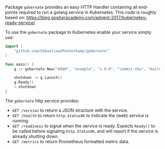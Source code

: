 Package `gobernate` provides an easy HTTP Handler containing all end-points
required to run a golang service in Kubernetes. This code is roughly based on:
https://blog.gopheracademy.com/advent-2017/kubernetes-ready-service/

To use the `gobernate` package to Kubernetes enable your service simply use:

```go
import (
	"github.com/SebastiaanPasterkamp/gobernate"
)

func main() {
	g := gobernate.New("8080", "example", "1.0.0", "commit-sha", "build-time")

	shutdown := g.Launch()
	g.Ready()
	<-shutdown
}
```

The `gobernate` http service provides:
* `GET /version` to return a JSON structure with the service.
* `GET /health` to return `http.StatusOK` to indicate the (web) service is
  running.
* `GET /readiness` to signal when the service is ready. Expects `Ready()` to be
  called before signaling `http.StatusOK`, and will report if the service is
  already shutting down.
* `GET /metrics` to return Prometheus formatted metric data.
